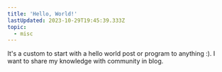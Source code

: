 ```yaml
---
title: 'Hello, World!'
lastUpdated: 2023-10-29T19:45:39.333Z
topic:
  - misc
---
```


It's a custom to start with a hello world post or program to anything :). I want to share my knowledge with community in blog.
